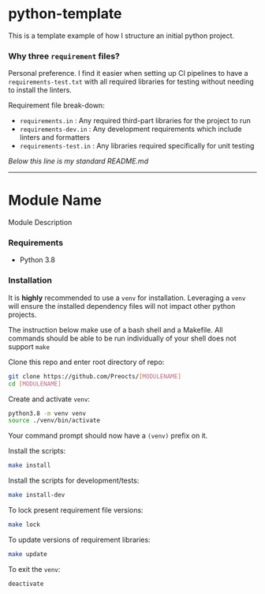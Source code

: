 # python-template

This is a template example of how I structure an initial python project.

### Why three `requirement` files?

Personal preference. I find it easier when setting up CI pipelines to have a `requirements-test.txt` with all required libraries for testing without needing to install the linters.

Requirement file break-down:
- `requirements.in` : Any required third-part libraries for the project to run
- `requirements-dev.in` : Any development requirements which include linters and formatters
- `requirements-test.in` : Any libraries required specifically for unit testing

*Below this line is my standard README.md*

---

# Module Name

Module Description

### Requirements
- Python 3.8

### Installation

It is **highly** recommended to use a `venv` for installation. Leveraging a `venv` will ensure the installed dependency files will not impact other python projects.

The instruction below make use of a bash shell and a Makefile.  All commands should be able to be run individually of your shell does not support `make`

Clone this repo and enter root directory of repo:
```bash
git clone https://github.com/Preocts/[MODULENAME]
cd [MODULENAME]
```

Create and activate `venv`:
```bash
python3.8 -m venv venv
source ./venv/bin/activate
```

Your command prompt should now have a `(venv)` prefix on it.

Install the scripts:
```bash
make install
```

Install the scripts for development/tests:
```bash
make install-dev
```

To lock present requirement file versions:
```bash
make lock
```

To update versions of requirement libraries:
```bash
make update
```

To exit the `venv`:
```bash
deactivate
```
